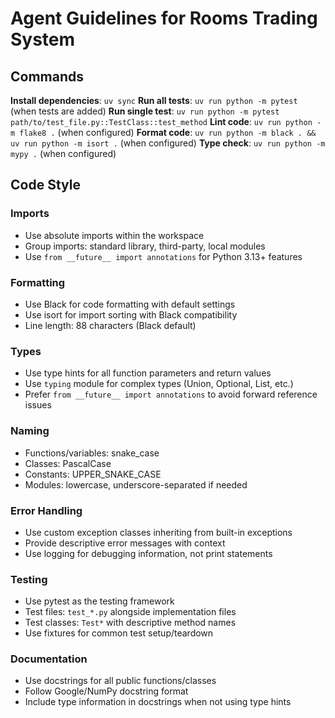 # Agent Guidelines for Rooms Trading System

## Commands

**Install dependencies**: `uv sync`
**Run all tests**: `uv run python -m pytest` (when tests are added)
**Run single test**: `uv run python -m pytest path/to/test_file.py::TestClass::test_method`
**Lint code**: `uv run python -m flake8 .` (when configured)
**Format code**: `uv run python -m black . && uv run python -m isort .` (when configured)
**Type check**: `uv run python -m mypy .` (when configured)

## Code Style

### Imports
- Use absolute imports within the workspace
- Group imports: standard library, third-party, local modules
- Use `from __future__ import annotations` for Python 3.13+ features

### Formatting
- Use Black for code formatting with default settings
- Use isort for import sorting with Black compatibility
- Line length: 88 characters (Black default)

### Types
- Use type hints for all function parameters and return values
- Use `typing` module for complex types (Union, Optional, List, etc.)
- Prefer `from __future__ import annotations` to avoid forward reference issues

### Naming
- Functions/variables: snake_case
- Classes: PascalCase
- Constants: UPPER_SNAKE_CASE
- Modules: lowercase, underscore-separated if needed

### Error Handling
- Use custom exception classes inheriting from built-in exceptions
- Provide descriptive error messages with context
- Use logging for debugging information, not print statements

### Testing
- Use pytest as the testing framework
- Test files: `test_*.py` alongside implementation files
- Test classes: `Test*` with descriptive method names
- Use fixtures for common test setup/teardown

### Documentation
- Use docstrings for all public functions/classes
- Follow Google/NumPy docstring format
- Include type information in docstrings when not using type hints